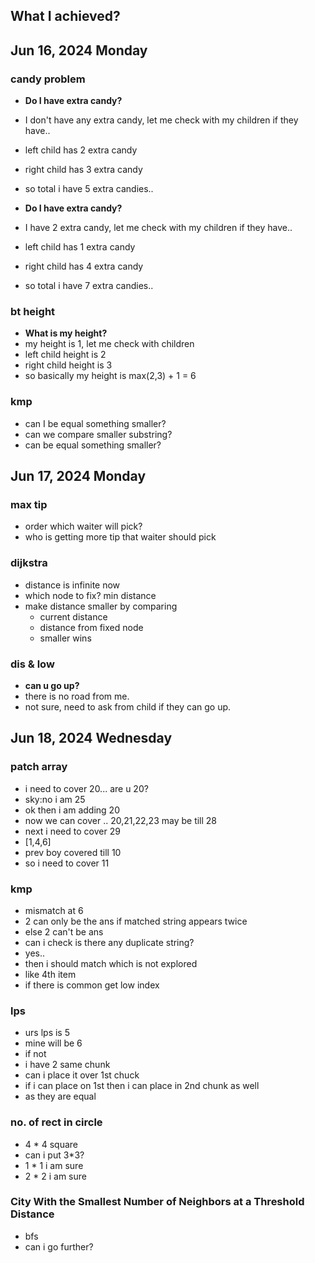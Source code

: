 ## What I achieved?

## Jun 16, 2024 Monday
### candy problem
- **Do I have extra candy?**
- I don't have any extra candy, let me check with my children if they have..
- left child has 2 extra candy
- right child has 3 extra candy
- so total i have 5 extra candies..

- **Do I have extra candy?**
- I have 2 extra candy, let me check with my children if they have..
- left child has 1 extra candy
- right child has 4 extra candy
- so total i have 7 extra candies..

### bt height
- **What is my height?**
- my height is 1, let me check with children
- left child height is 2
- right child height is 3
- so basically my height is  max(2,3) + 1 = 6

### kmp
- can I be equal something smaller?
- can we compare smaller substring?
- can be equal something smaller?

## Jun 17, 2024 Monday
### max tip
- order which waiter will pick? 
- who is getting more tip that waiter should pick

### dijkstra
- distance is infinite now 
- which node to fix? min distance 
- make distance smaller by comparing 
  - current distance 
  - distance from fixed node 
  - smaller wins

### dis & low
- **can u go up?**
- there is no road from me.
- not sure, need to ask from child if they can go up.

## Jun 18, 2024 Wednesday
### patch array
- i need to cover 20... are u 20?
- sky:no i am 25
- ok then i am adding 20
- now we can cover  .. 20,21,22,23 may be till 28
- next i need to cover 29
- [1,4,6]
- prev boy covered till 10
- so i need to cover 11

### kmp
- mismatch at 6
- 2 can only be the ans if matched string appears twice
- else 2 can't be ans
- can i check is there any duplicate string?
- yes..
- then i should match which is not explored
- like 4th item
- if there is common get low index

### lps
- urs lps is 5
- mine will be 6
- if not
- i have 2 same chunk
- can i place it over 1st chuck
- if i can place on 1st then i can place in 2nd chunk as well
- as they are equal

### no. of rect in circle
- 4 * 4 square
- can i put 3*3?
- 1 * 1 i am sure
- 2 * 2 i am sure

### City With the Smallest Number of Neighbors at a Threshold Distance
- bfs
- can i go further?
















































